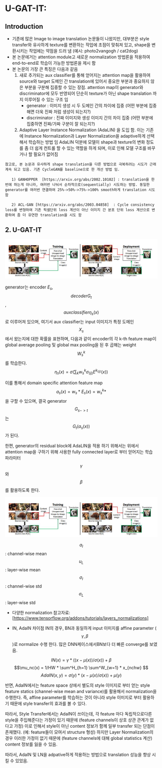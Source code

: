

U-GAT-IT: 
============================

## Introduction

- 기존에 많은 Image to image translation 논문들이 나왔지만, 대부분은 style transfer와 유사하게 texture를 변환하는 작업에 초점이 맞춰져 있고, shape을 변환시키는 작업에는 약점을 드러 냄 
  (예시: photo2vangogh / cat2dog)
- 본 논문에거는 attention module고 새로운 normalization 방법론을 적용하여 end-to-end로 학습이 가능한 방법론을 제시 함
- 본 논문의 가장 큰 특징은 다음과 같음
   1) 새로 추가되는 aux classifier를 통해 얻어지는 attention map을 활용하여 source와 target 도메인 간 translation에 있어서 중요한 부분과 중요하지 않은 부분을 구분해 집중할 수 있는 장점.
      attention map이 generator와 discriminator에 모두 반영되어 단순히 texture가 아닌 shape translation 까지 이루어질 수 있는 구조 임
      - generator : 이미지 생성 시 두 도메인 간의 차이에 집중 (어떤 부분에 집중해면 더욱 진짜 처럼 생성이 되는지?) 
      - discriminator : 진짜 이미지와 생성 이미지 간의 차이 집중 (어떤 부분에 집중하면 진짜/가짜 구분이 잘 되는지?)
   2) Adaptive Layer Instance Normalization (AdaLIN) 을 도입 함. 이는 기존에 Instance Normalization과 Layer Normalization을 adaptive하게 선택해서 학습하는 방법 임
      AdaLIN 덕분에 모델이 shape과 texture의 변화 정도를 좀 더 쉽게 컨트롤 할 수 있는 역할을 하게 되며, 이로 인해 모델 구조를 바꾸거나 할 필요가 없어짐

~~~
참고로, 본 논문과 유사하게 shape translation을 다른 방법으로 극복하려는 시도가 근래 계속 되고 있음. 기존 CycleGAN를 baseline으로 한 개선 방법 임.

   1) GANHOPPER  [https://arxiv.org/abs/2002.10102] : translation을 한번에 하는게 아니라, 여러번 나눠서 순차적으로(sequentially) 시도하는 방법. 동일한 generator를 여러번 연결하여 25%->50%->75%->100% smooth하게 translation 시도 함
   
   2) ACL-GAN [https://arxiv.org/abs/2003.04858]  : Cycle consistency loss를 변형하여 기존 픽셀단위 loss 계산이 아닌 이미지 간 분포 단위 loss 계산으로 변환하여 좀 더 유연한 translation을 시도 함
~~~

## 2. U-GAT-IT

![Representative image](https://github.com/jis478/Paper_review/blob/master/imgs/funit/1.jpg)

generator는 encoder $E_s$, $$decoder G_t$$, $$aux classifier  \eta_s(x)$$ 로 이루어져 있으며, 여기서  aux classifier는 input 이미지가 특정 도메인 $$X_s$$ 에서 왔는지에 대한 확률을 표현하며, 다음과 같이 encoder의 각 k-th feature map이 global average pooling 및 global max pooling을 된 후 곱해는 weight $$W^k_s$$를 학습한다.
$$\eta_s(x) = \sigma(\sum_kw^k_s\sigma_(ij)E^{k_(ij)}(x))$$ 

이를 통해서 domain specific attention feature map $$a_s(x) = w_s * E_s(x) = w^k_s * $$  을 구할 수 있으며, 결국 generator $$G_{s->t}$$는 $$G_t(a_s(x))$$가 된다.

한편, generator의 residual block에 AdaLIN을 적용 하기 위해서는 위에서 attention map을 구하기 위해 사용한 fully connected layer로 부터 얻어지는 학습 파라미터 $$\gamma$$ 와 $$\beta$$를 활용하도록 한다.

![Representative image](https://github.com/jis478/Paper_review/blob/master/imgs/funit/1.jpg)

$$a_I$$: channel-wise mean
$$u_L$$: layer-wise mean 
$$\sigma_I$$: channel-wise std
$$\sigma_L$$: layer-wise std

* 다양한 normalization 참고자료: [https://www.tensorflow.org/addons/tutorials/layers_normalizations]

* IN, AdaIN 차이점
IN의 경우, BN과 동일하게 input 이미지를 affine parameter ($$\gamma, \beta$$)로 normalize 수행 한다. 많은 DNN케이스에서BN보다 더 빠른 converge를 보였음.

$$ IN(x) = \gamma*((x-\mu(x))/\sigma(x)) + \beta $$
$$\mu_nc(x) = 1/HW * \sum^H_{h=1} \sum^W_{w=1} * x_{nchw} $$
$$AdaIN(x,y) = \sigma(y) * (x-\mu(x)/\sigma(x)) + \mu(y) $$

반면, AdaIN에서는 feature space 상에서 별도의 style 이미지로 부터 얻는 style feature statics (channel-wise mean and variance)를 활용해서 normalization을 수행한다. 즉, affine parameter를 학습하는 것이 아니라 style 이미지로 부터 활용하기 때문에 style transfer의 효과를 볼 수 있다. 

따라서, Style Transfer에서는 AdaIN이 쓰이는데, 각 feature 마다 독립적으로다른 style을 주입해준다는 가정이 있기 때문에 (feature channels이 상호 상관 관계가 없다고 가정) 이로 인해서 style이 아닌 content 정보가 함께 일부 transfer 되는 단점이 존재했다. (예: feature들이 모여서 structure 형성) 하지만 Layer Normalization의 경우 이러한 가정이 없기 때문에 (feature channels에 대해 global statistics 계산) content 정보를 잃을 수 있음.

따라서, AdaIN 및 LN을 adpative하게 적용하는 방법으로 translation 성능을 향상 시킬 수 있었음.
